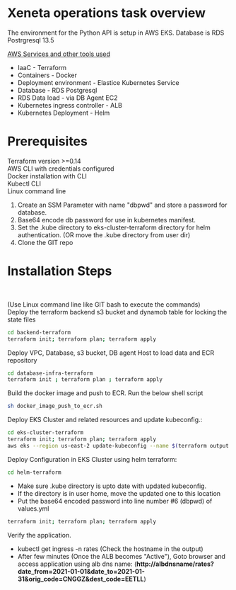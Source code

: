 <h1>Xeneta operations task overview</h1>
The environment for the Python API is setup in AWS EKS. Database is RDS Postrgresql 13.5 </br>

<u>AWS Services and other tools used</u>
- IaaC - Terraform
- Containers - Docker
- Deployment environment - Elastice Kubernetes Service
- Database - RDS Postgresql
- RDS Data load - via DB Agent EC2
- Kubernetes ingress controller - ALB
- Kubernetes Deployment - Helm

<h1>Prerequisites</h1>

Terraform version >=0.14</br>
AWS CLI with credentials configured </br>
Docker installation with CLI </br>
Kubectl CLI </br>
Linux command line </br>

1) Create an SSM Parameter with name "dbpwd" and store a password for database.
2) Base64 encode db password for use in kubernetes manifest.
3) Set the .kube directory to eks-cluster-terraform directory for helm authentication. (OR move the .kube directory from user dir)
4) Clone the GIT repo

<h1>Installation Steps</h1> </br>

(Use Linux command line like GIT bash to execute the commands)</br>
Deploy the terraform backend s3 bucket and dynamob table for locking the state files
```sh
cd backend-terraform
terraform init; terraform plan; terraform apply
```

Deploy VPC, Database, s3 bucket, DB agent Host to load data and ECR repository
```sh
cd database-infra-terraform
terraform init ; terraform plan ; terraform apply
```
Build the docker image and push to ECR. Run the below shell script
```sh
sh docker_image_push_to_ecr.sh
```

Deploy EKS Cluster and related resources and update kubeconfig.:
```sh
cd eks-cluster-terraform
terraform init; terraform plan; terraform apply
aws eks --region us-east-2 update-kubeconfig --name $(terraform output -raw cluster_name)
```

Deploy Configuration in EKS Cluster using helm terraform:</br>
```sh
cd helm-terraform
```
- Make sure .kube directory is upto date with updated kubeconfig.</br>
- If the directory is in user home, move the updated one to this location </br>
- Put the base64 encoded password into line number #6 (dbpwd) of values.yml
```sh
terraform init; terraform plan; terraform apply
```

Verify the application.</br>
- kubectl get ingress -n rates (Check the hostname in the output) </br>
- After few minutes (Once the ALB becomes "Active"), Goto browser and access application using alb dns name: (<b>http://albdnsname/rates?date_from=2021-01-01&date_to=2021-01-31&orig_code=CNGGZ&dest_code=EETLL</b>)